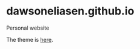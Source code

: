 # dawsoneliasen.github.io
Personal website

The theme is [here](https://github.com/b2a3e8/jekyll-theme-console).

